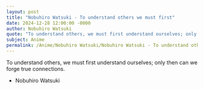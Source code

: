 ```yaml
---
layout: post
title: "Nobuhiro Watsuki - To understand others we must first"
date: 2024-12-28 12:00:00 -0000
author: Nobuhiro Watsuki
quote: "To understand others, we must first understand ourselves; only then can we forge true connections."
subject: Anime
permalink: /Anime/Nobuhiro Watsuki/Nobuhiro Watsuki - To understand others we must first
---
```


To understand others, we must first understand ourselves; only then can we forge true connections.

- Nobuhiro Watsuki
